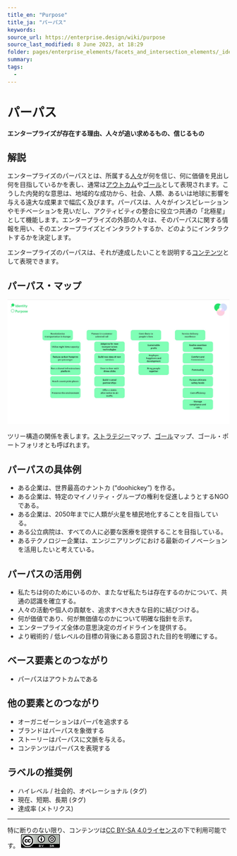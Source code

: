 ```yaml
---
title_en: "Purpose"
title_ja: "パーパス"
keywords: 
source_url: https://enterprise.design/wiki/purpose
source_last_modified: 8 June 2023, at 18:29
folder: pages/enterprise_elements/facets_and_intersection_elements/_identity
summary:
tags: 
  - 
---
```

# パーパス
**エンタープライズが存在する理由、人々が追い求めるもの、信じるもの**

## 解説
エンタープライズのパーパスとは、所属する[人々](/pages/enterprise_elements_ja/base_elements_ja/people_ja.md)が何を信じ、何に価値を見出し何を目指しているかを表し、通常は[アウトカム](/pages/enterprise_elements_ja/base_elements_ja/outcome_ja.md)や[ゴール](/pages/glossary_ja.md#goal)として表現されます。こうした内発的な意思は、地域的な成功から、社会、人類、あるいは地球に影響を与える遠大な成果まで幅広く及びます。パーパスは、人々がインスピレーションやモチベーションを見いだし、アクティビティの整合に役立つ共通の「北極星」として機能します。エンタープライズの外部の人々は、そのパーパスに関する情報を用い、そのエンタープライズとインタラクトするか、どのようにインタラクトするかを決定します。

エンタープライズのパーパスは、それが達成したいことを説明する[コンテンツ](/pages/enterprise_elements_ja/facets_and_intersection_elements_ja/_identity/content_ja.md)として表現できます。

## パーパス・マップ
![Purpose Map JA](/media/Purpose_ja.jpg)

ツリー構造の関係を表します。[ストラテジー](/pages/glossary_ja.md#strategy)マップ、[ゴール](/pages/glossary_ja.md#goal)マップ、ゴール・ポートフォリオとも呼ばれます。

## パーパスの具体例
- ある企業は、世界最高のナントカ (“doohickey”) を作る。
- ある企業は、特定のマイノリティ・グループの権利を促進しようとするNGOである。
- ある企業は、2050年までに人類が火星を植民地化することを目指している。
- ある公立病院は、すべての人に必要な医療を提供することを目指している。
- あるテクノロジー企業は、エンジニアリングにおける最新のイノベーションを活用したいと考えている。

## パーパスの活用例
- 私たちは何のためにいるのか、またなぜ私たちは存在するのかについて、共通の認識を確立する。
- 人々の活動や個人の貢献を、追求すべき大きな目的に結びつける。
- 何が価値であり、何が無価値なのかについて明確な指針を示す。
- エンタープライズ全体の意思決定のガイドラインを提供する。
- より戦術的 / 低レベルの目標の背後にある意図された目的を明確にする。

## ベース要素とのつながり
- パーパスはアウトカムである

## 他の要素とのつながり
- オーガニゼーションはパーパを追求する
- ブランドはパーパスを象徴する
- ストーリーはパーパスに文脈を与える。
- コンテンツはパーパスを表現する

## ラベルの推奨例
- ハイレベル / 社会的、オペレーショナル (タグ)
- 現在、短期、長期 (タグ)
- 達成率 (メトリクス)

---
特に断りのない限り、コンテンツは[CC BY-SA 4.0ライセンス](/pages/license_ja.md)の下で利用可能です。
[![CC logo](/media/cc.png)](/pages/license_ja.md)

